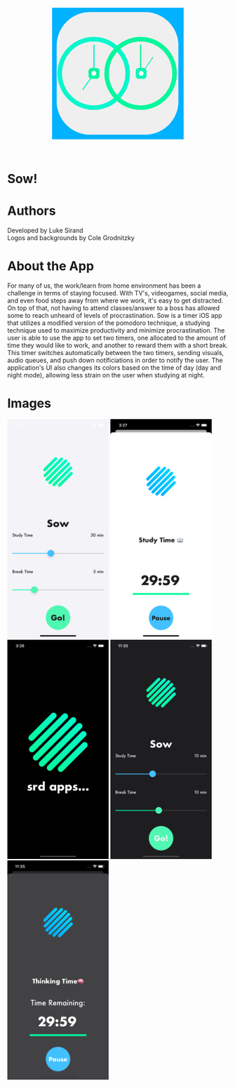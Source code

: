 <p align="center"> 
  <img src = "Assets.xcassets/AppIcon.appiconset/1024.png" width = 300 height = 300>
</p> <br>

# Sow!

# Authors
  Developed by Luke Sirand <br>
  Logos and backgrounds by Cole Grodnitzky 
  
# About the App
For many of us, the work/learn from home environment has been a challenge in terms of staying focused. With TV's, videogames, social media, and even food steps away from where we work, it's easy to get distracted. On top of that, not having to attend classes/answer to a boss has allowed some to reach unheard of levels of procrastination. Sow is a timer iOS app that utilizes a modified version of the pomodoro technique, a studying technique used to maximize productivity and minimize procrastination. The user is able to use the app to set two timers, one allocated to the amount of time they would like to work, and another to reward them with a short break. This timer switches automatically between the two timers, sending visuals, audio queues, and push down notificiations in order to notify the user. The application's UI also changes its colors based on the time of day (day and night mode), allowing less strain on the user when studying at night. <br> 

# Images
<p align = "float">
  <img src = "Images/sow_sc_2.png" height = 500>
<img src = "Images/sow_sc_3.png" height = 500>
<img src = "Images/sow_sc_1.png" height = 500>
<img src = "Images/sow_sc_5.png" height = 500>
<img src = "Images/sow_sc_4.png" height = 500> 
</p>

